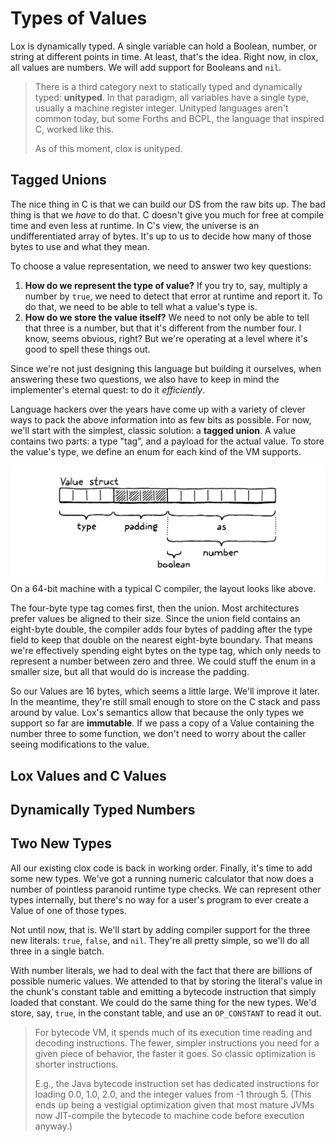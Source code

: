 # Types of Values

Lox is dynamically typed. A single variable can hold a Boolean, number, or string at different points in time. At least,
that's the idea. Right now, in clox, all values are numbers. We will add support for Booleans and `nil`.

> There is a third category next to statically typed and dynamically typed: **unityped**. In that paradigm, all 
> variables have a single type, usually a machine register integer. Unityped languages aren't common today, but some 
> Forths and BCPL, the language that inspired C, worked like this. 
> 
> As of this moment, clox is unityped.

## Tagged Unions

The nice thing in C is that we can build our DS from the raw bits up. The bad thing is that we *have* to do that. C 
doesn't give you much for free at compile time and even less at runtime. In C's view, the universe is an 
undifferentiated array of bytes. It's up to us to decide how many of those bytes to use and what they mean.

To choose a value representation, we need to answer two key questions:
1. **How do we represent the type of value?** If you try to, say, multiply a number by `true`, we need to detect that
    error at runtime and report it. To do that, we need to be able to tell what a value's type is.
2. **How do we store the value itself?** We need to not only be able to tell that three is a number, but that it's 
    different from the number four. I know, seems obvious, right? But we're operating at a level where it's good to 
    spell these things out.

Since we're not just designing this language but building it ourselves, when answering these two questions, we also have 
to keep in mind the implementer's eternal quest: to do it *efficiently*.

Language hackers over the years have come up with a variety of clever ways to pack the above information into as few 
bits as possible. For now, we'll start with the simplest, classic solution: a **tagged union**. A value contains two 
parts: a type "tag", and a payload for the actual value. To store the value's type, we define an enum for each kind of
the VM supports.


![lox-type](../pic/lox-type.png)
On a 64-bit machine with a typical C compiler, the layout looks like above.

The four-byte type tag comes first, then the union. Most architectures prefer values be aligned to their size. Since the
union field contains an eight-byte double, the compiler adds four bytes of padding after the type field to keep that 
double on the nearest eight-byte boundary. That means we're effectively spending eight bytes on the type tag, which only
needs to represent a number between zero and three. We could stuff the enum in a smaller size, but all that would do is 
increase the padding.

So our Values are 16 bytes, which seems a little large. We'll improve it later. In the meantime, they're still small 
enough to store on the C stack and pass around by value. Lox's semantics allow that because the only types we support so
far are **immutable**. If we pass a copy of a Value containing the number three to some function, we don't need to worry
about the caller seeing modifications to the value. 

## Lox Values and C Values

## Dynamically Typed Numbers

## Two New Types

All our existing clox code is back in working order. Finally, it's time to add some new types. We've got a running 
numeric calculator that now does a number of pointless paranoid runtime type checks. We can represent other types 
internally, but there's no way for a user's program to ever create a Value of one of those types.

Not until now, that is. We'll start by adding compiler support for the three new literals: `true`, `false`, and `nil`. 
They're all pretty simple, so we'll do all three in a single batch.

With number literals, we had to deal with the fact that there are billions of possible numeric values. We attended to 
that by storing the literal's value in the chunk's constant table and emitting a bytecode instruction that simply loaded
that constant. We could do the same thing for the new types. We'd store, say, `true`, in the constant table, and use an
`OP_CONSTANT` to read it out.

> For bytecode VM, it spends much of its execution time reading and decoding instructions. The fewer, simpler 
> instructions you need for a given piece of behavior, the faster it goes. So classic optimization is shorter 
> instructions.
> 
> E.g., the Java bytecode instruction set has dedicated instructions for loading 0.0, 1.0, 2.0, and the integer values
> from -1 through 5. (This ends up being a vestigial optimization given that most mature JVMs now JIT-compile the 
> bytecode to machine code before execution anyway.)

